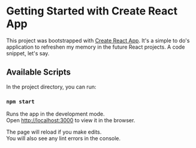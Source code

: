 # Getting Started with Create React App

This project was bootstrapped with [Create React App](https://github.com/facebook/create-react-app). It's a simple to do's application to refreshen my memory in the future React projects. A code snippet, let's say.

## Available Scripts

In the project directory, you can run:

### `npm start`

Runs the app in the development mode.\
Open [http://localhost:3000](http://localhost:3000) to view it in the browser.

The page will reload if you make edits.\
You will also see any lint errors in the console.
